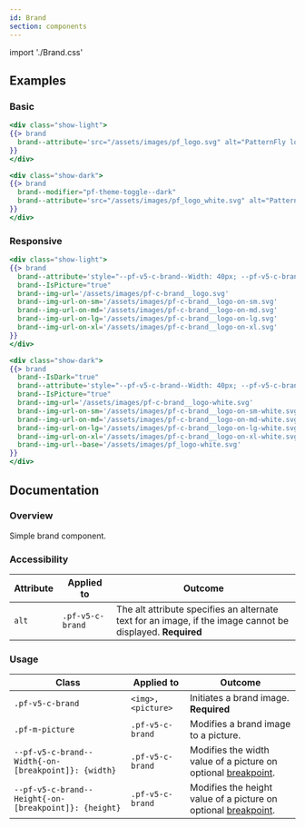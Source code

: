 ```yaml
---
id: Brand
section: components
---
```


import './Brand.css'

## Examples
### Basic
```hbs
<div class="show-light">
{{> brand 
  brand--attribute='src="/assets/images/pf_logo.svg" alt="PatternFly logo"'
}}
</div>

<div class="show-dark">
{{> brand 
  brand--modifier="pf-theme-toggle--dark"
  brand--attribute='src="/assets/images/pf_logo_white.svg" alt="PatternFly logo"' brand--IsDark="true"
}}
</div>
```

### Responsive
```hbs
<div class="show-light">
{{> brand
  brand--attribute='style="--pf-v5-c-brand--Width: 40px; --pf-v5-c-brand--Width-on-sm: 60px; --pf-v5-c-brand--Width-on-md: 220px;"'
  brand--IsPicture="true"
  brand--img-url='/assets/images/pf-c-brand__logo.svg'
  brand--img-url-on-sm='/assets/images/pf-c-brand__logo-on-sm.svg'
  brand--img-url-on-md='/assets/images/pf-c-brand__logo-on-md.svg'
  brand--img-url-on-lg='/assets/images/pf-c-brand__logo-on-lg.svg'
  brand--img-url-on-xl='/assets/images/pf-c-brand__logo-on-xl.svg'
}}
</div>

<div class="show-dark">
{{> brand
  brand--IsDark="true"
  brand--attribute='style="--pf-v5-c-brand--Width: 40px; --pf-v5-c-brand--Width-on-sm: 60px; --pf-v5-c-brand--Width-on-md: 220px;"'
  brand--IsPicture="true"
  brand--img-url='/assets/images/pf-c-brand__logo-white.svg'
  brand--img-url-on-sm='/assets/images/pf-c-brand__logo-on-sm-white.svg'
  brand--img-url-on-md='/assets/images/pf-c-brand__logo-on-md-white.svg'
  brand--img-url-on-lg='/assets/images/pf-c-brand__logo-on-lg-white.svg'
  brand--img-url-on-xl='/assets/images/pf-c-brand__logo-on-xl-white.svg'
  brand--img-url--base='/assets/images/pf_logo-white.svg'
}}
</div>
```

## Documentation
### Overview
Simple brand component.

### Accessibility
| Attribute | Applied to | Outcome |
| -- | -- | -- |
| `alt` | `.pf-v5-c-brand` | The alt attribute specifies an alternate text for an image, if the image cannot be displayed. **Required** |

### Usage
| Class | Applied to | Outcome |
| -- | -- | -- |
| `.pf-v5-c-brand` | `<img>, <picture>` |  Initiates a brand image. **Required** |
| `.pf-m-picture` | `.pf-v5-c-brand` |  Modifies a brand image to a picture. |
| `--pf-v5-c-brand--Width{-on-[breakpoint]}: {width}` | `.pf-v5-c-brand` |  Modifies the width value of a picture on optional [breakpoint](/developer-resources/global-css-variables#breakpoint-variables-and-class-suffixes). |
| `--pf-v5-c-brand--Height{-on-[breakpoint]}: {height}` | `.pf-v5-c-brand` |  Modifies the height value of a picture on optional [breakpoint](/developer-resources/global-css-variables#breakpoint-variables-and-class-suffixes). |

